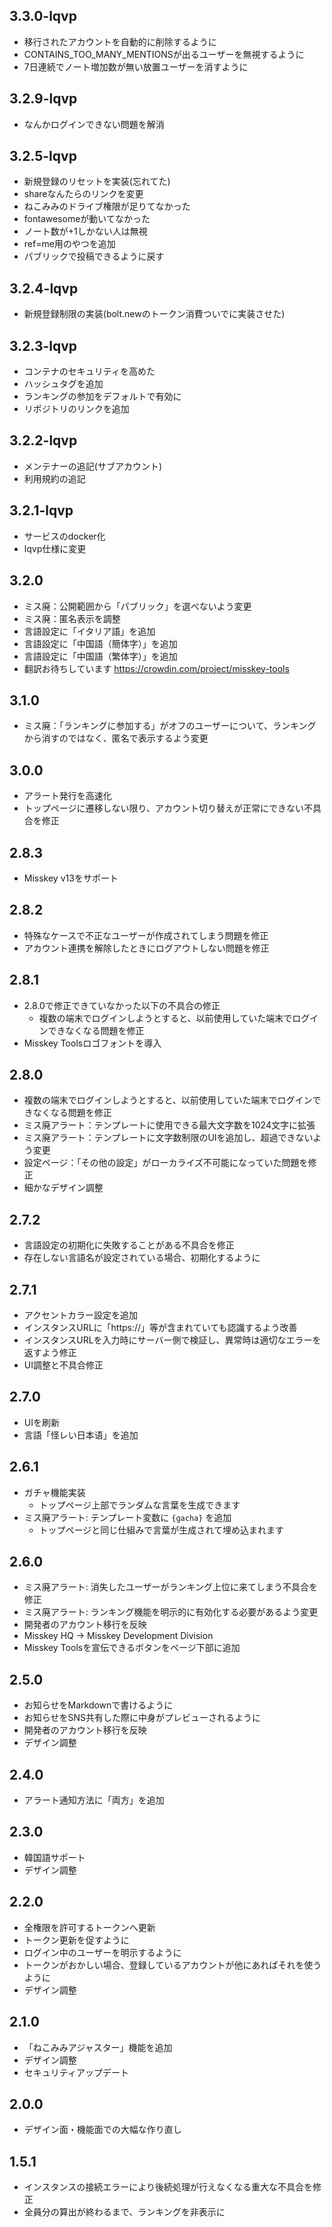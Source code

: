## 3.3.0-lqvp
* 移行されたアカウントを自動的に削除するように
* CONTAINS_TOO_MANY_MENTIONSが出るユーザーを無視するように
* 7日連続でノート増加数が無い放置ユーザーを消すように

## 3.2.9-lqvp
* なんかログインできない問題を解消

## 3.2.5-lqvp
* 新規登録のリセットを実装(忘れてた)
* shareなんたらのリンクを変更
* ねこみみのドライブ権限が足りてなかった
* fontawesomeが動いてなかった
* ノート数が+1しかない人は無視
* ref=me用のやつを追加
* パブリックで投稿できるように戻す

## 3.2.4-lqvp
* 新規登録制限の実装(bolt.newのトークン消費ついでに実装させた)

## 3.2.3-lqvp
* コンテナのセキュリティを高めた
* ハッシュタグを追加
* ランキングの参加をデフォルトで有効に
* リポジトリのリンクを追加

## 3.2.2-lqvp
* メンテナーの追記(サブアカウント)
* 利用規約の追記

## 3.2.1-lqvp
* サービスのdocker化
* lqvp仕様に変更

## 3.2.0
* ミス廃：公開範囲から「パブリック」を選べないよう変更
* ミス廃：匿名表示を調整
* 言語設定に「イタリア語」を追加
* 言語設定に「中国語（簡体字）」を追加
* 言語設定に「中国語（繁体字）」を追加
* 翻訳お待ちしています https://crowdin.com/project/misskey-tools

## 3.1.0
* ミス廃：「ランキングに参加する」がオフのユーザーについて、ランキングから消すのではなく、匿名で表示するよう変更

## 3.0.0
* アラート発行を高速化
* トップページに遷移しない限り、アカウント切り替えが正常にできない不具合を修正

## 2.8.3
* Misskey v13をサポート

## 2.8.2
* 特殊なケースで不正なユーザーが作成されてしまう問題を修正
* アカウント連携を解除したときにログアウトしない問題を修正

## 2.8.1
* 2.8.0で修正できていなかった以下の不具合の修正
  * 複数の端末でログインしようとすると、以前使用していた端末でログインできなくなる問題を修正
* Misskey Toolsロゴフォントを導入

## 2.8.0
* 複数の端末でログインしようとすると、以前使用していた端末でログインできなくなる問題を修正
* ミス廃アラート：テンプレートに使用できる最大文字数を1024文字に拡張
* ミス廃アラート：テンプレートに文字数制限のUIを追加し、超過できないよう変更
* 設定ページ：「その他の設定」がローカライズ不可能になっていた問題を修正
* 細かなデザイン調整

## 2.7.2

* 言語設定の初期化に失敗することがある不具合を修正
* 存在しない言語名が設定されている場合、初期化するように

## 2.7.1

* アクセントカラー設定を追加
* インスタンスURLに「https://」等が含まれていても認識するよう改善
* インスタンスURLを入力時にサーバー側で検証し、異常時は適切なエラーを返すよう修正
* UI調整と不具合修正

## 2.7.0

* UIを刷新
* 言語「怪レい日本语」を追加

## 2.6.1

* ガチャ機能実装
  * トップページ上部でランダムな言葉を生成できます
* ミス廃アラート: テンプレート変数に `{gacha}` を追加
  * トップページと同じ仕組みで言葉が生成されて埋め込まれます

## 2.6.0

* ミス廃アラート: 消失したユーザーがランキング上位に来てしまう不具合を修正
* ミス廃アラート: ランキング機能を明示的に有効化する必要があるよう変更
* 開発者のアカウント移行を反映
* Misskey HQ → Misskey Development Division
* Misskey Toolsを宣伝できるボタンをページ下部に追加

## 2.5.0

* お知らせをMarkdownで書けるように
* お知らせをSNS共有した際に中身がプレビューされるように
* 開発者のアカウント移行を反映
* デザイン調整

## 2.4.0

* アラート通知方法に「両方」を追加

## 2.3.0

* 韓国語サポート
* デザイン調整

## 2.2.0

* 全権限を許可するトークンへ更新
* トークン更新を促すように
* ログイン中のユーザーを明示するように
* トークンがおかしい場合、登録しているアカウントが他にあればそれを使うように
* デザイン調整

## 2.1.0

* 「ねこみみアジャスター」機能を追加
* デザイン調整
* セキュリティアップデート

## 2.0.0

* デザイン面・機能面での大幅な作り直し

## 1.5.1

* インスタンスの接続エラーにより後続処理が行えなくなる重大な不具合を修正
* 全員分の算出が終わるまで、ランキングを非表示に
